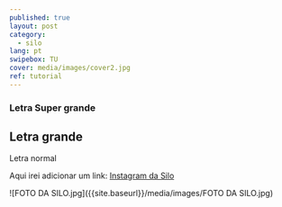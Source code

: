 ```yaml
---
published: true
layout: post
category:
  - silo
lang: pt
swipebox: TU
cover: media/images/cover2.jpg
ref: tutorial
---
```

### Letra Super grande
## Letra grande

Letra normal

Aqui irei adicionar um link: [Instagram da Silo](http://instagram.com/silo.arte.e.latitude.rural "Instagram da Silo")

![FOTO DA SILO.jpg]({{site.baseurl}}/media/images/FOTO DA SILO.jpg)








